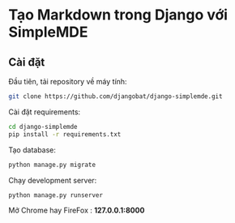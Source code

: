 # Tạo Markdown trong Django với SimpleMDE


## Cài đặt

Đầu tiên, tải repository về máy tính:

```bash
git clone https://github.com/djangobat/django-simplemde.git
```

Cài đặt requirements:

```bash
cd django-simplemde
pip install -r requirements.txt
```

Tạo database:

```bash
python manage.py migrate
```

Chạy development server:

```bash
python manage.py runserver
```

Mở Chrome hay FireFox : **127.0.0.1:8000**
